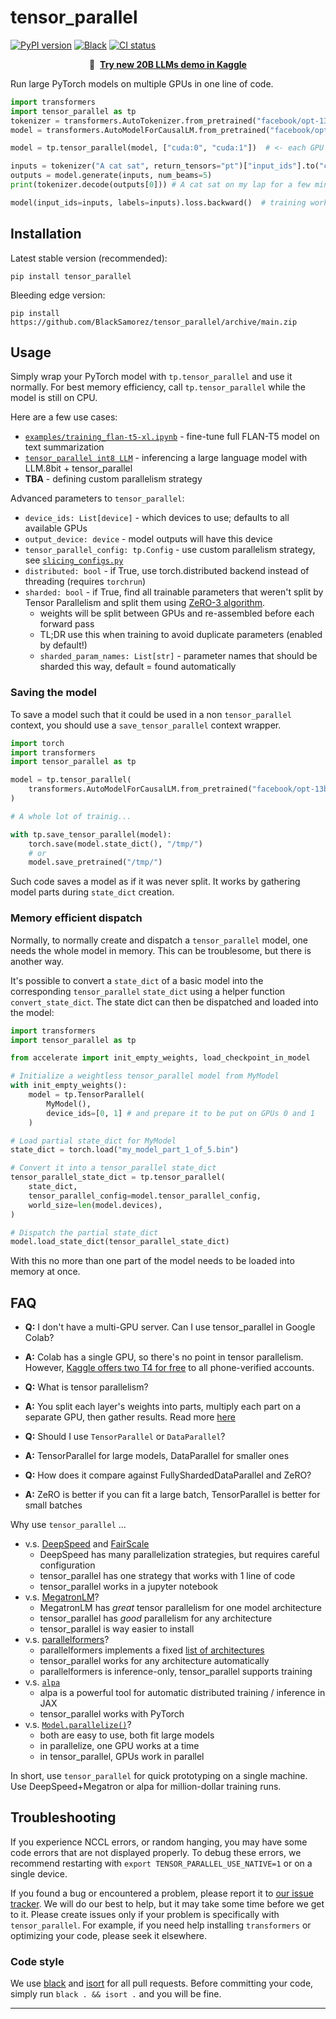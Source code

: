 # tensor_parallel
[![PyPI version](https://img.shields.io/pypi/v/tensor-parallel.svg?color=blue)](https://pypi.org/project/tensor-parallel/)
[![Black](https://img.shields.io/badge/code%20style-black-000000.svg)](https://github.com/psf/black)
[![CI status](https://github.com/BlackSamorez/tensor_parallel/actions/workflows/run-tests.yaml/badge.svg?branch=main)](https://github.com/BlackSamorez/tensor_parallel/actions)

<p align="center">
    🚀 &nbsp;<b><a href="https://www.kaggle.com/code/blacksamorez/tensor-parallel-int8-llm/">Try new 20B LLMs demo in Kaggle</a></b>
</p>

Run large PyTorch models on multiple GPUs in one line of code.

```python
import transformers
import tensor_parallel as tp
tokenizer = transformers.AutoTokenizer.from_pretrained("facebook/opt-13b")
model = transformers.AutoModelForCausalLM.from_pretrained("facebook/opt-13b")  # use opt-125m for testing

model = tp.tensor_parallel(model, ["cuda:0", "cuda:1"])  # <- each GPU has half the weights

inputs = tokenizer("A cat sat", return_tensors="pt")["input_ids"].to("cuda:0")
outputs = model.generate(inputs, num_beams=5)
print(tokenizer.decode(outputs[0])) # A cat sat on my lap for a few minutes ...

model(input_ids=inputs, labels=inputs).loss.backward()  # training works as usual
```

## Installation
Latest stable version (recommended):
```
pip install tensor_parallel
```
Bleeding edge version:
```
pip install https://github.com/BlackSamorez/tensor_parallel/archive/main.zip
```


## Usage


Simply wrap your PyTorch model with `tp.tensor_parallel` and use it normally.
For best memory efficiency, call `tp.tensor_parallel` while the model is still on CPU.  

Here are a few use cases:
- [`examples/training_flan-t5-xl.ipynb`](./examples/training_flan-t5-xl.ipynb) - fine-tune full FLAN-T5 model on text summarization
- [`tensor_parallel int8 LLM`](https://www.kaggle.com/code/blacksamorez/tensor-parallel-int8-llm/) - inferencing a large language model with LLM.8bit + tensor_parallel
- __TBA__ - defining custom parallelism strategy


Advanced parameters to `tensor_parallel`:
- `device_ids: List[device]` - which devices to use; defaults to all available GPUs
- `output_device: device` - model outputs will have this device
- `tensor_parallel_config: tp.Config` - use custom parallelism strategy, see [`slicing_configs.py`](./tensor_parallel/slicing_configs.py)
- `distributed: bool` - if True, use torch.distributed backend instead of threading (requires `torchrun`)
- `sharded: bool` - if True, find all trainable parameters that weren't split by Tensor Parallelism and split them using [ZeRO-3 algorithm](https://deepspeed.readthedocs.io/en/latest/zero3.html).
   - weights will be split between GPUs and re-assembled before each forward pass
   - TL;DR use this when training to avoid duplicate parameters (enabled by default!) 
   - `sharded_param_names: List[str]` - parameter names that should be sharded this way, default = found automatically

  
### Saving the model

To save a model such that it could be used in a non `tensor_parallel` context, you should use a `save_tensor_parallel` context wrapper.

```python
import torch
import transformers
import tensor_parallel as tp

model = tp.tensor_parallel(
    transformers.AutoModelForCausalLM.from_pretrained("facebook/opt-13b"), 
)

# A whole lot of trainig...

with tp.save_tensor_parallel(model):
    torch.save(model.state_dict(), "/tmp/")
    # or 
    model.save_pretrained("/tmp/")
```

Such code saves a model as if it was never split. It works by gathering model parts during `state_dict` creation.
  
### Memory efficient dispatch

Normally, to normally create and dispatch a `tensor_parallel` model, one needs the whole model in memory. This can be troublesome, but there is another way.

It's possible to convert a `state_dict` of a basic model into the corresponding `tensor_parallel` `state_dict` using a helper function `convert_state_dict`. The state dict can then be dispatched and loaded into the model:

```python
import transformers
import tensor_parallel as tp

from accelerate import init_empty_weights, load_checkpoint_in_model

# Initialize a weightless tensor_parallel model from MyModel
with init_empty_weights():
    model = tp.TensorParallel(
        MyModel(),
        device_ids=[0, 1] # and prepare it to be put on GPUs 0 and 1
    )

# Load partial state_dict for MyModel
state_dict = torch.load("my_model_part_1_of_5.bin")

# Convert it into a tensor_parallel state_dict
tensor_parallel_state_dict = tp.tensor_parallel(
    state_dict,
    tensor_parallel_config=model.tensor_parallel_config,
    world_size=len(model.devices),
)

# Dispatch the partial state_dict
model.load_state_dict(tensor_parallel_state_dict)
```

With this no more than one part of the model needs to be loaded into memory at once. 
  
## FAQ

- __Q:__ I don't have a multi-GPU server. Can I use tensor_parallel in Google Colab?
- __A:__ Colab has a single GPU, so there's no point in tensor parallelism. However, [Kaggle offers two T4 for free](https://www.kaggle.com/code/muellerzr/multi-gpu-and-accelerate) to all phone-verified accounts.


- __Q:__ What is tensor parallelism?
- __A:__ You split each layer's weights into parts, multiply each part on a separate GPU, then gather results. Read more [here](https://colossalai.org/docs/concepts/paradigms_of_parallelism/)
 

- __Q:__ Should I use `TensorParallel` or `DataParallel`?
- __A:__ TensorParallel for large models, DataParallel for smaller ones


- __Q:__ How does it compare against FullyShardedDataParallel and ZeRO?
- __A:__ ZeRO is better if you can fit a large batch, TensorParallel is better for small batches


Why use `tensor_parallel` ...
- v.s. [DeepSpeed](https://github.com/microsoft/DeepSpeed) and [FairScale](https://github.com/facebookresearch/fairscale/)
  - DeepSpeed has many parallelization strategies, but requires careful configuration
  - tensor_parallel has one strategy that works with 1 line of code
  - tensor_parallel works in a jupyter notebook
- v.s. [MegatronLM](https://github.com/NVIDIA/Megatron-LM)?
  - MegatronLM has _great_ tensor parallelism for one model architecture
  - tensor_parallel has _good_ parallelism for any architecture
  - tensor_parallel is way easier to install
- v.s. [parallelformers](https://github.com/tunib-ai/parallelformers)?
  - parallelformers implements a fixed [list of architectures](https://github.com/tunib-ai/parallelformers/tree/main/parallelformers/transformers)
  - tensor_parallel works for any architecture automatically 
  - parallelformers is inference-only, tensor_parallel supports training
- v.s. [`alpa`](https://github.com/alpa-projects/alpa)
  - alpa is a powerful tool for automatic distributed training / inference in JAX
  - tensor_parallel works with PyTorch
- v.s. [`Model.parallelize()`](https://huggingface.co/docs/transformers/model_doc/gpt2#transformers.GPT2Model.parallelize)?
  - both are easy to use, both fit large models
  - in parallelize, one GPU works at a time
  - in tensor_parallel, GPUs work in parallel

In short, use `tensor_parallel` for quick prototyping on a single machine.
Use DeepSpeed+Megatron or alpa for million-dollar training runs.


## Troubleshooting

If you experience NCCL errors, or random hanging, you may have some code errors that are not displayed properly. 
To debug these errors, we recommend restarting with `export TENSOR_PARALLEL_USE_NATIVE=1` or on a single device. 

If you found a bug or encountered a problem, please report it to [our issue tracker](https://github.com/BlackSamorez/tensor_parallel/issues).
We will do our best to help, but it may take some time before we get to it.
Please create issues only if your problem is specifically with `tensor_parallel`.
For example, if you need help installing `transformers` or optimizing your code, please seek it elsewhere.

### Code style

We use [black](https://black.readthedocs.io/en/stable/the_black_code_style/current_style.html) and [isort](https://pycqa.github.io/isort/) for all pull requests.
Before committing your code, simply run `black . && isort .` and you will be fine.

--------------------------------------------------------------------------------
